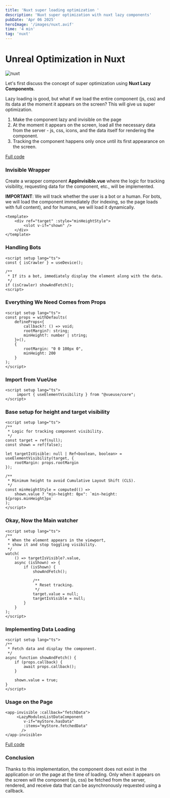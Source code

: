 ```yaml
---
title: 'Nuxt super loading optimization '
description: 'Nuxt super optimization with nuxt lazy components'
pubDate: 'Apr 06 2025'
heroImage: '/images/nuxt.avif'
time: '4 min'
tag: 'nuxt'
---
```


# Unreal Optimization in Nuxt

![nuxt](/images/nuxt.avif)

Let's first discuss the concept of super optimization using **Nuxt Lazy Components**.

Lazy loading is good, but what if we load the entire component (js, css) and its data at the moment it appears on the screen? This will give us super optimization.

1. Make the component lazy and invisible on the page
2. At the moment it appears on the screen, load all the necessary data from the server - js, css, icons, and the data itself for rendering the component.
3. Tracking the component happens only once until its first appearance on the screen.

[Full code](https://gist.github.com/DamnFilthy/198aebd40d68ae93823cac9f0355f429)

### Invisible Wrapper

Create a wrapper component **AppInvisible.vue** where the logic for tracking visibility, requesting data for the component, etc., will be implemented.

**IMPORTANT**: We will track whether the user is a bot or a human. For bots, we will load the component immediately (for indexing, so the page loads with full content), and for humans, we will load it dynamically.

```vue
<template>
    <div ref="target" :style="minHeightStyle">
        <slot v-if="shown" />
    </div>
</template>
```

### Handling Bots
```vue
<script setup lang="ts">
const { isCrawler } = useDevice();

/**
 * If its a bot, immediately display the element along with the data.
 */
if (isCrawler) showAndFetch();
<script>
```

### Everything We Need Comes from Props
```vue
<script setup lang="ts">
const props = withDefaults(
    defineProps<{
        callback?: () => void;
        rootMargin?: string;
        minHeight?: number | string;
    }>(),
    {
        rootMargin: "0 0 100px 0",
        minHeight: 200
    }
);
</script>
```

### Import from VueUse
```vue
<script setup lang="ts">
     import { useElementVisibility } from "@vueuse/core";
</script>
```


### Base setup for height and target visibility
```vue
<script setup lang="ts">
/**
 * Logic for tracking component visibility.
 */
const target = ref(null);
const shown = ref(false);

let targetIsVisible: null | Ref<boolean, boolean> = useElementVisibility(target, {
    rootMargin: props.rootMargin
});

/**
 * Minimum height to avoid Cumulative Layout Shift (CLS).
 */
const minHeightStyle = computed(() =>
    shown.value ? "min-height: 0px": `min-height: ${props.minHeight}px`
);
</script>
```

### Okay, Now the Main watcher
```vue
<script setup lang="ts">
/**
 * When the element appears in the viewport,
 * show it and stop toggling visibility.
 */
watch(
    () => targetIsVisible?.value,
    async (isShown) => {
        if (isShown) {
            showAndFetch();

            /**
             * Reset tracking.
             */
            target.value = null;
            targetIsVisible = null;
        }
    }
);
</script>
```

### Implementing Data Loading
```vue
<script setup lang="ts">
/**
 * Fetch data and display the component.
 */
async function showAndFetch() {
    if (props.callback) {
        await props.callback();
    }

    shown.value = true;
}
</script>
```

### Usage on the Page
```vue
<app-invisible :callback="fetchData">
     <LazyModulesListDataComponent
        v-if="myStore.hasData"
        :items="myStore.fetchedData"
       />
</app-invisible>
```

[Full code](https://gist.github.com/DamnFilthy/198aebd40d68ae93823cac9f0355f429)

### Conclusion

Thanks to this implementation, the component does not exist in the application or on the page at the time of loading. Only when it appears on the screen will the component (js, css) be fetched from the server, rendered, and receive data that can be asynchronously requested using a callback.